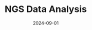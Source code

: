 ---
title: "NGS Data Analysis"
collection: teaching
type: "Handbook"
permalink: /NGS-Handbook
venue: "Own materials"
date: 2024-09-01
location: "Rostov-on-Don, Russia"
---